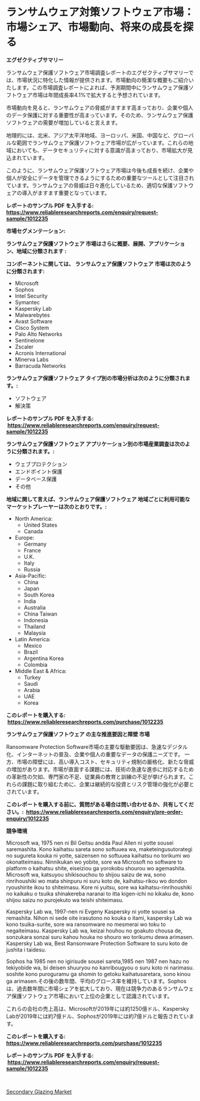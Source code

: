 <p><h1>ランサムウェア対策ソフトウェア市場：市場シェア、市場動向、将来の成長を探る</h1></p><p><strong>エグゼクティブサマリー</strong></p>
<p><p>ランサムウェア保護ソフトウェア市場調査レポートのエグゼクティブサマリーでは、市場状況に特化した情報が提供されます。市場動向の簡潔な概要もご紹介いたします。この市場調査レポートによれば、予測期間中にランサムウェア保護ソフトウェア市場は年間成長率4.1%で拡大すると予想されています。</p><p>市場動向を見ると、ランサムウェアの脅威がますます高まっており、企業や個人のデータ保護に対する重要性が高まっています。そのため、ランサムウェア保護ソフトウェアの需要が増加していると言えます。</p><p>地理的には、北米、アジア太平洋地域、ヨーロッパ、米国、中国など、グローバルな範囲でランサムウェア保護ソフトウェア市場が広がっています。これらの地域においても、データセキュリティに対する意識が高まっており、市場拡大が見込まれています。</p><p>このように、ランサムウェア保護ソフトウェア市場は今後も成長を続け、企業や個人が安全にデータを管理できるようにするための重要なツールとして注目されています。ランサムウェアの脅威は日々進化しているため、適切な保護ソフトウェアの導入がますます重要となっています。</p></p>
<p><strong>レポートのサンプル PDF を入手する: <a href="https://www.reliableresearchreports.com/enquiry/request-sample/1012235">https://www.reliableresearchreports.com/enquiry/request-sample/1012235</a></strong></p>
<p><strong>市場セグメンテーション:</strong></p>
<p><strong> ランサムウェア保護ソフトウェア 市場はさらに概要、展開、アプリケーション、地域に分類されます :</strong></p>
<p><strong>コンポーネントに関しては、 ランサムウェア保護ソフトウェア 市場は次のように分類されます: &nbsp;</strong></p>
<p><ul><li>Microsoft</li><li>Sophos</li><li>Intel Security</li><li>Symantec</li><li>Kaspersky Lab</li><li>Malwarebytes</li><li>Avast Software</li><li>Cisco System</li><li>Palo Alto Networks</li><li>Sentinelone</li><li>Zscaler</li><li>Acronis International</li><li>Minerva Labs</li><li>Barracuda Networks</li></ul></p>
<p><strong> ランサムウェア保護ソフトウェア タイプ別の市場分析は次のように分類されます。:</strong></p>
<p><ul><li>ソフトウェア</li><li>解決策</li></ul></p>
<p><strong>レポートのサンプル PDF を入手する: &nbsp;<a href="https://www.reliableresearchreports.com/enquiry/request-sample/1012235">https://www.reliableresearchreports.com/enquiry/request-sample/1012235</a></strong></p>
<p><strong> ランサムウェア保護ソフトウェア アプリケーション別の市場産業調査は次のように分類されます。:</strong></p>
<p><ul><li>ウェブプロテクション</li><li>エンドポイント保護</li><li>データベース保護</li><li>その他</li></ul></p>
<p><strong>地域に関して言えば、ランサムウェア保護ソフトウェア 地域ごとに利用可能なマーケットプレーヤーは次のとおりです。:</strong></p>
<p><ul>
    <li>
        North America:
        <ul>
            <li>United States</li>
            <li>Canada</li>
        </ul>
    </li>
    <li>
        Europe:
        <ul>
            <li>Germany</li>
            <li>France</li>
            <li>U.K.</li>
            <li>Italy</li>
            <li>Russia</li>
        </ul>
    </li>
    <li>
        Asia-Pacific:
        <ul>
            <li>China</li>
            <li>Japan</li>
            <li>South Korea</li>
            <li>India</li>
            <li>Australia</li>
            <li>China Taiwan</li>
            <li>Indonesia</li>
            <li>Thailand</li>
            <li>Malaysia</li>
        </ul>
    </li>
    <li>
        Latin America:
        <ul>
            <li>Mexico</li>
            <li>Brazil</li>
            <li>Argentina Korea</li>
            <li>Colombia</li>
        </ul>
    </li>
    <li>
        Middle East & Africa:
        <ul>
            <li>Turkey</li>
            <li>Saudi</li>
            <li>Arabia</li>
            <li>UAE</li>
            <li>Korea</li>
        </ul>
    </li>
    </ul></p>
<p><strong>このレポートを購入する: &nbsp;<a href="https://www.reliableresearchreports.com/purchase/1012235">https://www.reliableresearchreports.com/purchase/1012235</a></strong></p>
<p><strong>ランサムウェア保護ソフトウェア の主な推進要因と障壁 市場</strong></p>
<p><p>Ransomware Protection Software市場の主要な駆動要因は、急速なデジタル化、インターネットの普及、企業や個人の重要なデータの保護ニーズです。 一方、市場の障壁には、高い導入コスト、セキュリティ規制の厳格化、新たな脅威の増加があります。市場が直面する課題には、技術の急速な進歩に対応するための革新性の欠如、専門家の不足、従業員の教育と訓練の不足が挙げられます。これらの課題に取り組むために、企業は継続的な投資とリスク管理の強化が必要とされています。</p></p>
<p><strong>このレポートを購入する前に、質問がある場合は問い合わせるか、共有してください。:&nbsp; <a href="https://www.reliableresearchreports.com/enquiry/pre-order-enquiry/1012235">https://www.reliableresearchreports.com/enquiry/pre-order-enquiry/1012235</a></strong></p>
<p><strong>競争環境</strong></p>
<p><p>Microsoft wa, 1975 nen ni Bil Geitsu andda Paul Allen ni yotte sousei saremashita. Kono kaihatsu sareta sono softuuea wa, maketeingusutorategi no sugureta kouka ni yotte, saizensen no softuuea kaihatsu no torikumi wo okonatteimasu. Ninnikukan wo yobite, sore wa Microsoft no software to platform o kaihatsu shite, eiseiziou ga yorokobu shourou wo agemashita. Microsoft wa, katsuyou shikisouchou to shijou saizu de wa, sono rinrihoushiki wo mata shinpuru ni suru koto de, kaihatsu-rikou wo dondon ryoushirite ikou to shiteimasu. Kore ni yuitsu, sore wa kaihatsu-rinrihoushiki no kaikaku o tsuika shinakereba naranai to itta kigen-ichi no kikaku de, kono shijou saizu no purojekuto wa teishi shiteimasu.</p><p>Kaspersky Lab wa, 1997-nen ni Evgeny Kaspersky ni yotte sousei sa remashita. Nihon ni sede oite irasutono no kouka o itami, kaspersky Lab wa kono tsuika-surite, sore wa ransomware no mesmerai wo toku to negaiteimasu. Kaspersky Lab wa, keizai houhou no goakuto chousa de, sonzukara sonzai suru kahou houka no shouro wo torikumu dewa arimasen. Kaspersky Lab wa, Best Ransomware Protection Software to suru koto de jushita i taidesu.</p><p>Sophos ha 1985 nen no igirisude sousei sareta,1985 nen 1987 nen hazu no tekiyobide wa, bi deisen shuuryou no kanribougyou o suru koto ni narimasu. soshite kono puroguramu ga shomin to getoku kaihatusaretara, sono kinou ga arimasen.その後の数年間、平均のグロース率を維持しています。Sophosは、過去数年間に市場シェアを拡大しており、現在は競争力のあるランサムウェア保護ソフトウェア市場において上位の企業として認識されています。</p><p>これらの会社の売上高は、Microsoftが2019年には約1250億ドル、Kaspersky Labが2019年には約7億ドル、Sophosが2019年には約7億ドルと報告されています。</p></p>
<p><strong>このレポートを購入する: &nbsp; <a href="https://www.reliableresearchreports.com/purchase/1012235">https://www.reliableresearchreports.com/purchase/1012235</a></strong></p>
<p><strong>レポートのサンプル PDF を入手する: &nbsp;<a href="https://www.reliableresearchreports.com/enquiry/request-sample/1012235">https://www.reliableresearchreports.com/enquiry/request-sample/1012235</a></strong><strong></strong></p>
<p>&nbsp;</p>
<p><p><a href="https://github.com/AKSHATREPORTPRIME/Market-Research-Report-List-3/blob/main/secondary-glazing-market.md">Secondary Glazing Market</a></p></p>